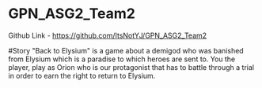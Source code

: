 # GPN_ASG2_Team2
Github Link - https://github.com/ItsNotYJ/GPN_ASG2_Team2

#Story
"Back to Elysium" is a game about a demigod who was banished from Elysium which is a paradise to which heroes are sent to.
You the player, play as Orion who is our protagonist that has to battle through a trial in order to earn the right to return to Elysium.